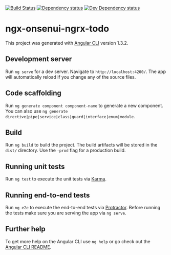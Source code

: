 [![Build Status][travis-ci-image]][travis-ci-url]
[![Dependency status][david-dm-image]][david-dm-url]
[![Dev Dependency status][david-dm-dev-image]][david-dm-dev-url]
# ngx-onsenui-ngrx-todo

This project was generated with [Angular CLI](https://github.com/angular/angular-cli) version 1.3.2.

## Development server

Run `ng serve` for a dev server. Navigate to `http://localhost:4200/`. The app will automatically reload if you change any of the source files.

## Code scaffolding

Run `ng generate component component-name` to generate a new component. You can also use `ng generate directive|pipe|service|class|guard|interface|enum|module`.

## Build

Run `ng build` to build the project. The build artifacts will be stored in the `dist/` directory. Use the `-prod` flag for a production build.

## Running unit tests

Run `ng test` to execute the unit tests via [Karma](https://karma-runner.github.io).

## Running end-to-end tests

Run `ng e2e` to execute the end-to-end tests via [Protractor](http://www.protractortest.org/).
Before running the tests make sure you are serving the app via `ng serve`.

## Further help

To get more help on the Angular CLI use `ng help` or go check out the [Angular CLI README](https://github.com/angular/angular-cli/blob/master/README.md).


[travis-ci-url]: http://travis-ci.org/puku0x/ngx-onsenui-ngrx-todo
[travis-ci-image]: https://travis-ci.org/puku0x/ngx-onsenui-ngrx-todo.svg?branch=master
[david-dm-url]:https://david-dm.org/puku0x/ngx-onsenui-ngrx-todo
[david-dm-image]:https://david-dm.org/puku0x/ngx-onsenui-ngrx-todo.svg
[david-dm-dev-url]:https://david-dm.org/puku0x/ngx-onsenui-ngrx-todo?type=dev
[david-dm-dev-image]:https://david-dm.org/puku0x/ngx-onsenui-ngrx-todo/dev-status.svg
